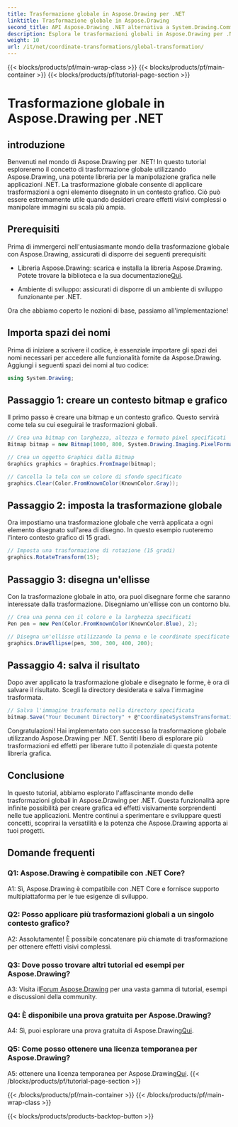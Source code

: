 ```yaml
---
title: Trasformazione globale in Aspose.Drawing per .NET
linktitle: Trasformazione globale in Aspose.Drawing
second_title: API Aspose.Drawing .NET alternativa a System.Drawing.Common
description: Esplora le trasformazioni globali in Aspose.Drawing per .NET, creando facilmente grafica straordinaria. Segui la nostra guida passo passo per un'esperienza senza interruzioni.
weight: 10
url: /it/net/coordinate-transformations/global-transformation/
---
```


{{< blocks/products/pf/main-wrap-class >}}
{{< blocks/products/pf/main-container >}}
{{< blocks/products/pf/tutorial-page-section >}}

# Trasformazione globale in Aspose.Drawing per .NET

## introduzione

Benvenuti nel mondo di Aspose.Drawing per .NET! In questo tutorial esploreremo il concetto di trasformazione globale utilizzando Aspose.Drawing, una potente libreria per la manipolazione grafica nelle applicazioni .NET. La trasformazione globale consente di applicare trasformazioni a ogni elemento disegnato in un contesto grafico. Ciò può essere estremamente utile quando desideri creare effetti visivi complessi o manipolare immagini su scala più ampia.

## Prerequisiti

Prima di immergerci nell'entusiasmante mondo della trasformazione globale con Aspose.Drawing, assicurati di disporre dei seguenti prerequisiti:

-  Libreria Aspose.Drawing: scarica e installa la libreria Aspose.Drawing. Potete trovare la biblioteca e la sua documentazione[Qui](https://reference.aspose.com/drawing/net/).

- Ambiente di sviluppo: assicurati di disporre di un ambiente di sviluppo funzionante per .NET.

Ora che abbiamo coperto le nozioni di base, passiamo all'implementazione!

## Importa spazi dei nomi

Prima di iniziare a scrivere il codice, è essenziale importare gli spazi dei nomi necessari per accedere alle funzionalità fornite da Aspose.Drawing. Aggiungi i seguenti spazi dei nomi al tuo codice:

```csharp
using System.Drawing;
```

## Passaggio 1: creare un contesto bitmap e grafico

Il primo passo è creare una bitmap e un contesto grafico. Questo servirà come tela su cui eseguirai le trasformazioni globali.

```csharp
// Crea una bitmap con larghezza, altezza e formato pixel specificati
Bitmap bitmap = new Bitmap(1000, 800, System.Drawing.Imaging.PixelFormat.Format32bppPArgb);

// Crea un oggetto Graphics dalla Bitmap
Graphics graphics = Graphics.FromImage(bitmap);

// Cancella la tela con un colore di sfondo specificato
graphics.Clear(Color.FromKnownColor(KnownColor.Gray));
```

## Passaggio 2: imposta la trasformazione globale

Ora impostiamo una trasformazione globale che verrà applicata a ogni elemento disegnato sull'area di disegno. In questo esempio ruoteremo l'intero contesto grafico di 15 gradi.

```csharp
// Imposta una trasformazione di rotazione (15 gradi)
graphics.RotateTransform(15);
```

## Passaggio 3: disegna un'ellisse

Con la trasformazione globale in atto, ora puoi disegnare forme che saranno interessate dalla trasformazione. Disegniamo un'ellisse con un contorno blu.

```csharp
// Crea una penna con il colore e la larghezza specificati
Pen pen = new Pen(Color.FromKnownColor(KnownColor.Blue), 2);

// Disegna un'ellisse utilizzando la penna e le coordinate specificate
graphics.DrawEllipse(pen, 300, 300, 400, 200);
```

## Passaggio 4: salva il risultato

Dopo aver applicato la trasformazione globale e disegnato le forme, è ora di salvare il risultato. Scegli la directory desiderata e salva l'immagine trasformata.

```csharp
// Salva l'immagine trasformata nella directory specificata
bitmap.Save("Your Document Directory" + @"CoordinateSystemsTransformations\GlobalTransformation_out.png");
```

Congratulazioni! Hai implementato con successo la trasformazione globale utilizzando Aspose.Drawing per .NET. Sentiti libero di esplorare più trasformazioni ed effetti per liberare tutto il potenziale di questa potente libreria grafica.

## Conclusione

In questo tutorial, abbiamo esplorato l'affascinante mondo delle trasformazioni globali in Aspose.Drawing per .NET. Questa funzionalità apre infinite possibilità per creare grafica ed effetti visivamente sorprendenti nelle tue applicazioni. Mentre continui a sperimentare e sviluppare questi concetti, scoprirai la versatilità e la potenza che Aspose.Drawing apporta ai tuoi progetti.

## Domande frequenti

### Q1: Aspose.Drawing è compatibile con .NET Core?

A1: Sì, Aspose.Drawing è compatibile con .NET Core e fornisce supporto multipiattaforma per le tue esigenze di sviluppo.

### Q2: Posso applicare più trasformazioni globali a un singolo contesto grafico?

A2: Assolutamente! È possibile concatenare più chiamate di trasformazione per ottenere effetti visivi complessi.

### Q3: Dove posso trovare altri tutorial ed esempi per Aspose.Drawing?

 A3: Visita il[Forum Aspose.Drawing](https://forum.aspose.com/c/diagram/17) per una vasta gamma di tutorial, esempi e discussioni della community.

### Q4: È disponibile una prova gratuita per Aspose.Drawing?

A4: Sì, puoi esplorare una prova gratuita di Aspose.Drawing[Qui](https://releases.aspose.com/).

### Q5: Come posso ottenere una licenza temporanea per Aspose.Drawing?

 A5: ottenere una licenza temporanea per Aspose.Drawing[Qui](https://purchase.aspose.com/temporary-license/).
{{< /blocks/products/pf/tutorial-page-section >}}

{{< /blocks/products/pf/main-container >}}
{{< /blocks/products/pf/main-wrap-class >}}

{{< blocks/products/products-backtop-button >}}
